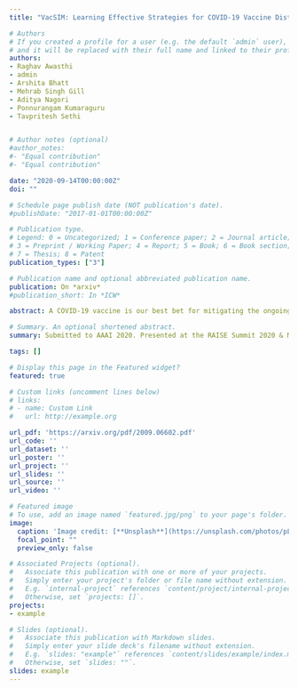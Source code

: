 ```yaml
---
title: "VacSIM: Learning Effective Strategies for COVID-19 Vaccine Distribution using Reinforcement Learning"

# Authors
# If you created a profile for a user (e.g. the default `admin` user), write the username (folder name) here 
# and it will be replaced with their full name and linked to their profile.
authors:
- Raghav Awasthi 
- admin
- Arshita Bhatt
- Mehrab Singh Gill
- Aditya Nagori
- Ponnurangam Kumaraguru
- Tavpritesh Sethi


# Author notes (optional)
#author_notes:
#- "Equal contribution"
#- "Equal contribution"

date: "2020-09-14T00:00:00Z"
doi: ""

# Schedule page publish date (NOT publication's date).
#publishDate: "2017-01-01T00:00:00Z"

# Publication type.
# Legend: 0 = Uncategorized; 1 = Conference paper; 2 = Journal article;
# 3 = Preprint / Working Paper; 4 = Report; 5 = Book; 6 = Book section;
# 7 = Thesis; 8 = Patent
publication_types: ["3"]

# Publication name and optional abbreviated publication name.
publication: On *arxiv*
#publication_short: In *ICW*

abstract: A COVID-19 vaccine is our best bet for mitigating the ongoing onslaught of the pandemic. However, vaccine is also expected to be a limited resource. An optimal allocation strategy, especially in countries with access inequities and a temporal separation of hot-spots might be an effective way of halting the disease spread. We approach this problem by proposing a novel pipeline VacSIM that dovetails Actor-Critic using Kronecker-Factored Trust Region (ACKTR) model into a Contextual Bandits approach for optimizing the distribution of COVID-19 vaccine. Whereas the ACKTR model suggests better actions and rewards, Contextual Bandits allow online modifications that may need to be implemented on a day-to-day basis in the real world scenario. We evaluate this framework against a naive allocation approach of distributing vaccine proportional to the incidence of COVID-19 cases in five different States across India and demonstrate up to 100,000 additional lives potentially saved and a five-fold increase in the efficacy of limiting the spread over a period of 30 days through the VacSIM approach. We also propose novel evaluation strategies including a standard compartmental model based projections and a causality preserving evaluation of our model. Finally, we contribute a new Open-AI environment meant for the vaccine distribution scenario, and open-source VacSIM for wide testing and applications across the globe.

# Summary. An optional shortened abstract.
summary: Submitted to AAAI 2020. Presented at the RAISE Summit 2020 & MIT’s 'Vaccines For All' Conference.

tags: []

# Display this page in the Featured widget?
featured: true

# Custom links (uncomment lines below)
# links:
# - name: Custom Link
#   url: http://example.org

url_pdf: 'https://arxiv.org/pdf/2009.06602.pdf'
url_code: ''
url_dataset: ''
url_poster: ''
url_project: ''
url_slides: ''
url_source: ''
url_video: ''

# Featured image
# To use, add an image named `featured.jpg/png` to your page's folder. 
image:
  caption: 'Image credit: [**Unsplash**](https://unsplash.com/photos/pLCdAaMFLTE)'
  focal_point: ""
  preview_only: false

# Associated Projects (optional).
#   Associate this publication with one or more of your projects.
#   Simply enter your project's folder or file name without extension.
#   E.g. `internal-project` references `content/project/internal-project/index.md`.
#   Otherwise, set `projects: []`.
projects:
- example

# Slides (optional).
#   Associate this publication with Markdown slides.
#   Simply enter your slide deck's filename without extension.
#   E.g. `slides: "example"` references `content/slides/example/index.md`.
#   Otherwise, set `slides: ""`.
slides: example
---
```


